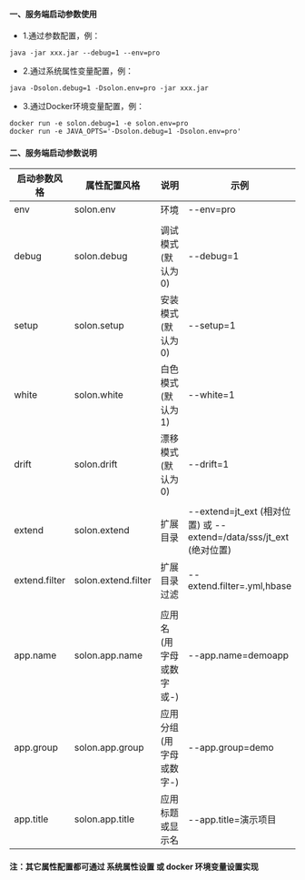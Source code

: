 
#### 一、服务端启动参数使用

* 1.通过参数配置，例：

```shell
java -jar xxx.jar --debug=1 --env=pro
```

* 2.通过系统属性变量配置，例：

```shell
java -Dsolon.debug=1 -Dsolon.env=pro -jar xxx.jar
```


* 3.通过Docker环境变量配置，例：

```shell
docker run -e solon.debug=1 -e solon.env=pro
docker run -e JAVA_OPTS='-Dsolon.debug=1 -Dsolon.env=pro'
```

#### 二、服务端启动参数说明

| 启动参数风格 | 属性配置风格 | 说明 | 示例 |
| -------- | -------- | -------- | -------- |
| env     | solon.env     | 环境     |  --env=pro     |
|      |      |      |      |
| debug     | solon.debug     | 调试模式(默认为0)      | --debug=1    |
| setup     | solon.setup     | 安装模式(默认为0)      | --setup=1    |
| white     | solon.white     | 白色模式(默认为1)      | --white=1    |
| drift     | solon.drift     | 漂移模式(默认为0)      | --drift=1    |
|      |      |      |      |
| extend            | solon.extend            | 扩展目录        | --extend=jt_ext (相对位置) 或  --extend=/data/sss/jt_ext   (绝对位置)    |
| extend.filter     | solon.extend.filter     | 扩展目录过滤     | --extend.filter=.yml,hbase     |
|      |      |      |      |
| app.name      | solon.app.name      | 应用名(用字母或数字或-)     | --app.name=demoapp    |
| app.group     | solon.app.group     | 应用分组(用字母或数字-)     | --app.group=demo      |
| app.title     | solon.app.title     | 应用标题或显示名           | --app.title=演示项目    |

#### 注：其它属性配置都可通过 系统属性设置 或  docker 环境变量设置实现